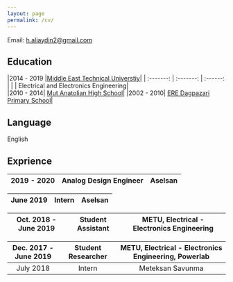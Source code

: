 ```yaml
---
layout: page
permalink: /cv/
---
```


Email: [h.aliaydin2@gmail.com](mailto:h.aliaydin2@gmail.com)

## Education

|2014 - 2019 |[Middle East Technical Universtiy](https://eee.metu.edu.tr/)|
| :-------: | :-------: | :------: |
| | Electrical and Electronics Engineering|           
|2010 - 2014| [Mut Anatolian High School](http://mutanadolu.meb.k12.tr/)|
|2002 - 2010| [ERE Dagpazari Primary School](http://eredagpazariilkokulu-ortaokulu.meb.k12.tr/)|

## Language

English

## Exprience 

| 2019 - 2020 | Analog Design Engineer | Aselsan |
| :-------: | :-------: | :------: |

| June 2019 | Intern | Aselsan | 
| :-------: | :-------: | :------: |

|Oct. 2018 - June 2019|Student Assistant |  METU, Electrical - Electronics Engineering|
| :-------: | :-------: | :------: |

|Dec. 2017 - June 2019 | Student Researcher| METU, Electrical - Electronics Engineering, Powerlab|
| :-------: | :-------: | :------: |
|July 2018| Intern | Meteksan Savunma|




